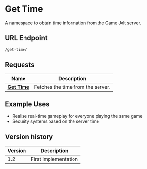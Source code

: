 # Get Time

A namespace to obtain time information from the Game Jolt server.

## URL Endpoint

```
/get-time/
```

## Requests

Name | Description
--- | ---
[**Get Time**](fetch.md) | Fetches the time from the server.

## Example Uses

- Realize real-time gameplay for everyone playing the same game
- Security systems based on the server time

## Version history

Version | Description
--- | ---
1.2 | First implementation
